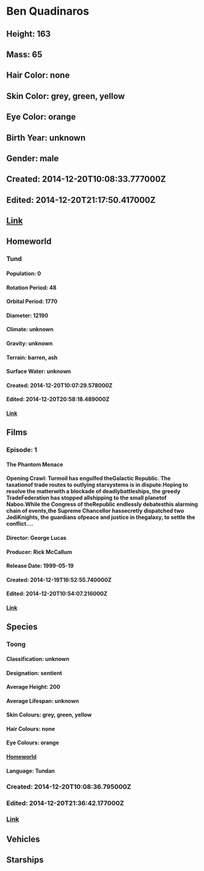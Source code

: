 # Ben Quadinaros
## Height: 163
## Mass: 65
## Hair Color: none
## Skin Color: grey, green, yellow
## Eye Color: orange
## Birth Year: unknown
## Gender: male
## Created: 2014-12-20T10:08:33.777000Z
## Edited: 2014-12-20T21:17:50.417000Z
## [Link](https://swapi.dev/api/people/50/)
## Homeworld
### Tund
#### Population: 0
#### Rotation Period: 48
#### Orbital Period: 1770
#### Diameter: 12190
#### Climate: unknown
#### Gravity: unknown
#### Terrain: barren, ash
#### Surface Water: unknown
#### Created: 2014-12-20T10:07:29.578000Z
#### Edited: 2014-12-20T20:58:18.489000Z
#### [Link](https://swapi.dev/api/planets/41/)
## Films
### Episode: 1
#### The Phantom Menace
#### Opening Crawl: Turmoil has engulfed theGalactic Republic. The taxationof trade routes to outlying starsystems is in dispute.Hoping to resolve the matterwith a blockade of deadlybattleships, the greedy TradeFederation has stopped allshipping to the small planetof Naboo.While the Congress of theRepublic endlessly debatesthis alarming chain of events,the Supreme Chancellor hassecretly dispatched two JediKnights, the guardians ofpeace and justice in thegalaxy, to settle the conflict....
#### Director: George Lucas
#### Producer: Rick McCallum
#### Release Date: 1999-05-19
#### Created: 2014-12-19T16:52:55.740000Z
#### Edited: 2014-12-20T10:54:07.216000Z
#### [Link](https://swapi.dev/api/films/4/)
## Species
### Toong
#### Classification: unknown
#### Designation: sentient
#### Average Height: 200
#### Average Lifespan: unknown
#### Skin Colours: grey, green, yellow
#### Hair Colours: none
#### Eye Colours: orange
#### [Homeworld](https://swapi.dev/api/planets/41/)
#### Language: Tundan
### Created: 2014-12-20T10:08:36.795000Z
### Edited: 2014-12-20T21:36:42.177000Z
### [Link](https://swapi.dev/api/species/19/)
## Vehicles
## Starships